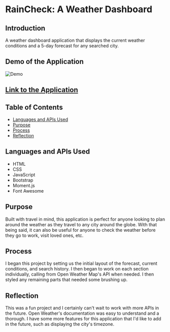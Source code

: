 # RainCheck: A Weather Dashboard

## Introduction

A weather dashboard application that displays the current weather conditions and a 5-day forecast for any searched city.

## Demo of the Application

![Demo](./assets/images/raincheck.gif)

## [Link to the Application](https://loganmerchant.github.io/rain-check/)

## Table of Contents

- [Languages and APIs Used](#languages-and-apis-used)
- [Purpose](#purpose)
- [Process](#process)
- [Reflection](#reflection)

## Languages and APIs Used

- HTML
- CSS
- JavaScript
- Bootstrap
- Moment.js
- Font Awesome

## Purpose

Built with travel in mind, this application is perfect for anyone looking to plan around the weather as they travel to any city around the globe. With that being said, it can also be useful for anyone to check the weather before they go to work, visit loved ones, etc.

## Process

I began this project by setting us the initial layout of the forecast, current conditions, and search history. I then began to work on each section individually, calling from Open Weather Map's API when needed. I then styled any remaining parts that needed some brushing up.

## Reflection

This was a fun project and I certainly can't wait to work with more APIs in the future. Open Weather's documentation was easy to understand and a thorough. I have some more features for this application that I'd like to add in the future, such as displaying the city's timezone.
